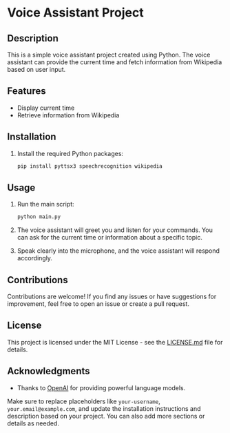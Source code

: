 # Voice Assistant Project

## Description
This is a simple voice assistant project created using Python. The voice assistant can provide the current time and fetch information from Wikipedia based on user input.

## Features
- Display current time
- Retrieve information from Wikipedia

## Installation
1. Install the required Python packages:
   ```bash
   pip install pyttsx3 speechrecognition wikipedia
   ```

## Usage
1. Run the main script:
   ```bash
   python main.py
   ```

2. The voice assistant will greet you and listen for your commands. You can ask for the current time or information about a specific topic.

3. Speak clearly into the microphone, and the voice assistant will respond accordingly.

## Contributions
Contributions are welcome! If you find any issues or have suggestions for improvement, feel free to open an issue or create a pull request.

## License
This project is licensed under the MIT License - see the [LICENSE.md](LICENSE.md) file for details.

## Acknowledgments
- Thanks to [OpenAI](https://www.openai.com/) for providing powerful language models.

Make sure to replace placeholders like `your-username`, `your.email@example.com`, and update the installation instructions and description based on your project. You can also add more sections or details as needed.
